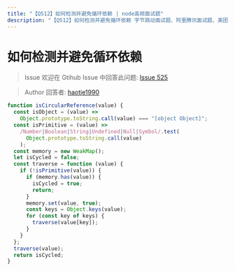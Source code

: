 ```yaml
---
title: "【Q512】如何检测并避免循环依赖 | node高频面试题"
description: "【Q512】如何检测并避免循环依赖 字节跳动面试题、阿里腾讯面试题、美团小米面试题。"
---
```


# 如何检测并避免循环依赖

> Issue
> 欢迎在 Gtihub Issue 中回答此问题: [Issue 525](https://github.com/shfshanyue/Daily-Question/issues/525)

> Author
> 回答者: [haotie1990](https://github.com/haotie1990)

```js
function isCircularReference(value) {
  const isObject = (value) =>
    Object.prototype.toString.call(value) === "[object Object]";
  const isPrimitive = (value) =>
    /Number|Boolean|String|Undefined|Null|Symbol/.test(
      Object.prototype.toString.call(value)
    );
  const memory = new WeakMap();
  let isCycled = false;
  const traverse = function (value) {
    if (!isPrimitive(value)) {
      if (memory.has(value)) {
        isCycled = true;
        return;
      }
      memory.set(value, true);
      const keys = Object.keys(value);
      for (const key of keys) {
        traverse(value[key]);
      }
    }
  };
  traverse(value);
  return isCycled;
}
```
